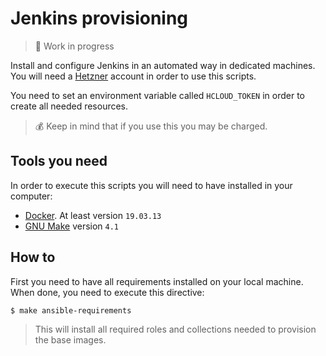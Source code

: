 # Jenkins provisioning

>:construction: Work in progress

Install and configure Jenkins in an automated way in dedicated machines. You will need a [Hetzner]() account in
order to use this scripts.

You need to set an environment variable called `HCLOUD_TOKEN` in order to create all needed resources.

>:moneybag: Keep in mind that if you use this you may be charged. 

## Tools you need

In order to execute this scripts you will need to have installed in your computer:

* [Docker](https://docs.docker.com/engine/install/). At least version `19.03.13`
* [GNU Make](https://www.gnu.org/software/make/) version `4.1` 

## How to

First you need to have all requirements installed on your local machine. When done, you need
to execute this directive:

```bash
$ make ansible-requirements
```

>This will install all required roles and collections needed to provision the base images.
